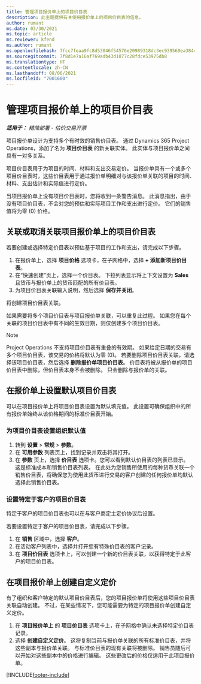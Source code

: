 ```yaml
---
title: 管理项目报价单上的项目价目表
description: 此主题提供有关使用报价单上的项目价目表的信息。
author: rumant
ms.date: 03/30/2021
ms.topic: article
ms.reviewer: kfend
ms.author: rumant
ms.openlocfilehash: 7fcc7feaa9fc8d53046f54576e20989318dc3ec939569ea3844b18097512a24b
ms.sourcegitcommit: 7f8d1e7a16af769adb43d1877c28fdce53975db8
ms.translationtype: HT
ms.contentlocale: zh-CN
ms.lasthandoff: 08/06/2021
ms.locfileid: "7001600"
---
```

# <a name="manage-project-price-lists-on-project-quotes"></a>管理项目报价单上的项目价目表 

_**适用于：** 精简部署 - 估价交易开票_

项目报价单设计为支持多个有时效的销售价目表。 通过 Dynamics 365 Project Operations，添加了名为 **项目价目表** 的新关联实体。 此实体与项目报价单之间具有一对多关系。

项目价目表用于为项目的时间、材料和支出交易定价。 当报价单具有一个或多个项目价目表时，这些价目表用于通过报价单明细对与该报价单关联的项目的时间、材料、支出估计和实际值进行定价。

当项目报价单上没有项目价目表时，您将收到一条警告消息。 此消息指出，由于没有项目价目表，不会对您的预估和实际项目工作和支出进行定价。 它们的销售值将为零 (0) 价格。

## <a name="associate-or-disassociate-a-project-price-list-on-a-project-quote"></a>关联或取消关联项目报价单上的项目价目表

若要创建或选择特定价目表以预估基于项目的工作和支出，请完成以下步骤。

1. 在报价单上，选择 **项目价格** 选项卡，在子网格中，选择 **+ 添加新项目价目表**。
2. 在“快速创建”页上，选择一个价目表。 下拉列表显示将上下文设置为 **Sales** 且货币与报价单上的货币匹配的所有价目表。
4. 为项目价目表关联输入说明，然后选择 **保存并关闭**。

将创建项目价目表关联。

如果需要将多个项目价目表与项目报价单关联，可以重复此过程。 如果您在每个关联的项目价目表中有不同的生效日期，则仅创建多个项目价目表。

> [!NOTE]
> Project Operations 不支持项目价目表有重叠的有效期。 如果给定日期的交易有多个项目价目表，该交易的价格将默认为零 (0)。
若要删除项目价目表关联，请选择该项目价目表，然后选择 **删除报价单项目价目表**。 价目表将被从报价单的项目价目表中删除，但价目表本身不会被删除。 只会删除与报价单的关联。

## <a name="set-up-default-project-price-lists-on-a-quote"></a>在报价单上设置默认项目价目表

可以在项目报价单上将项目价目表设置为默认填充值。 此设置可确保组织中的所有报价单始终从该价格期间的标准价目表开始。

### <a name="set-up-organizational-default-for-project-price-lists"></a>为项目价目表设置组织默认值

1. 转到 **设置** > **常规** > **参数**。
2. 在 **可用参数** 列表页上，找到记录并双击将其打开。 
3. 在 **参数** 页上，选择 **价目表** 选项卡。您可以看到默认价目表的列表已显示。 这是标准成本和销售价目表列表。 在此处为您销售所使用的每种货币关联一个销售价目表，将确保您为使用此货币进行交易的客户创建的任何报价单均默认选择此销售价目表。

### <a name="set-up-customer-specific-project-price-lists"></a>设置特定于客户的项目价目表

特定于客户的项目价目表也可以在与客户商定主定价协议后设置。

若要设置特定于客户的项目价目表，请完成以下步骤。

1. 在 **销售** 区域中，选择 **客户**。
2. 在活动客户列表中，选择并打开您有特殊价目表的客户记录。
3. 在 **项目价目表** 选项卡上，可以创建一个新的价目表关联，以获得特定于此客户的项目价目表。

## <a name="create-custom-pricing-on-a-project-quote"></a>在项目报价单上创建自定义定价

有了组织和客户特定的默认项目价目表后，您的项目报价单将使用这些项目价目表关联自动创建。 不过，在某些情况下，您可能需要为特定的项目报价单创建自定义定价。 

1. 在 **项目报价单上** 的 **项目价目表** 选项卡上，在子网格中确认未选择特定价目表记录。
2. 选择 **创建自定义定价**。 这将复制当前与报价单关联的所有标准价目表，并将这些副本与报价单关联。 与标准价目表的现有关联将被删除。 销售员随后可以开始对这些副本中的价格进行编辑。 这些更改后的价格仅适用于此项目报价单。


[!INCLUDE[footer-include](../../includes/footer-banner.md)]
